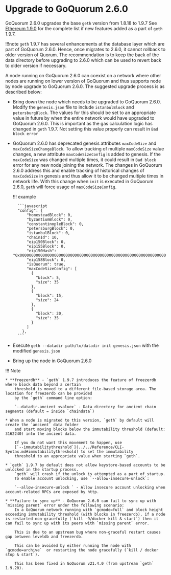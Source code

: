 # Upgrade to GoQuorum 2.6.0

GoQuorum 2.6.0 upgrades the base `geth` version from 1.8.18 to 1.9.7
See [Ethereum 1.9.0](https://blog.ethereum.org/2019/07/10/geth-v1-9-0/) for the complete list if new features added as a part of `geth` 1.9.7.

!!!note
    `geth` 1.9.7 has several enhancements at the database layer which are part of GoQuorum 2.6.0.
    Hence, once migrates to 2.6.0, it cannot rollback to older version of Quorum.
    The recommendation is to keep the back of the data directory before upgrading to 2.6.0 which can be used to revert back to older version if necessary.

A node running on GoQuorum 2.6.0 can coexist on a network where other nodes are running on lower version of GoQuorum and thus supports node by node upgrade to GoQuorum 2.6.0. The suggested upgrade process is as described below:

* Bring down the node which needs to be upgraded to GoQuorum 2.6.0. Modify the `genesis.json` file to include `istanbulBlock` and `petersburgBlock`.
    The values for this should be set to an appropriate value in future by when the entire network would have upgraded to GoQuorum 2.6.0.
    This is important as the gas calculation logic has changed in `geth` 1.9.7.
    Not setting this value properly can result in `Bad block error`

* GoQuorum 2.6.0 has deprecated genesis attributes `maxCodeSize` and `maxCodeSizeChangeBlock`.
    To allow tracking of multiple `maxCodeSize` value changes, a new attribute `maxCodeSizeConfig` is added to genesis.
    If the `maxCodeSize` was changed multiple times, it could result in `Bad block` error for any new node joining the network.
    The changes in GoQuorum 2.6.0 address this and enable tracking of historical changes of `maxCodeSize` in genesis and thus allow it to be changed multiple times in network life.
    With this change when `init` is executed in GoQuorum 2.6.0, `geth` will force usage of `maxCodeSizeConfig`.

    !!! example

        ```javascript
        "config": {
            "homesteadBlock": 0,
            "byzantiumBlock": 0,
            "constantinopleBlock": 0,
            "petersburgBlock": 0,
            "istanbulBlock": 0,
            "chainId": 10,
            "eip150Block": 0,
            "eip155Block": 0,
            "eip150Hash": "0x0000000000000000000000000000000000000000000000000000000000000000",
            "eip158Block": 0,
            "isQuorum": true,
            "maxCodeSizeConfig": [
              {
                "block": 5,
                "size": 35
              },
              {
                "block": 15,
                "size": 24
              },
              {
                "block": 20,
                "size": 35
              }
            ]
          },
        ```

* Execute `geth --datadir path/to/datadir init genesis.json` with the modified `genesis.json`
* Bring up the node in GoQuorum 2.6.0

!!! Note

    * **freezerdb** - `geth` 1.9.7 introduces the feature of freezerdb where block data beyond a certain
        threshold is moved to a different file-based storage area. The location for freezerdb can be provided
        by the `geth` command line option:

        `--datadir.ancient <value>` - Data directory for ancient chain segments (default = inside `chaindata`)

    * When a node is migrated to this version, `geth` by default will create the `ancient` data folder
        and start moving blocks below the immutability threshold (default: 3162240) into the ancient data.

        If you do not want this movement to happen, use
        [`--immutabilitythreshold`](../../Reference/CLI-Syntax.md#immutabilitythreshold] to set the immutability
        threshold to an appropriate value when starting `geth`.

    * `geth` 1.9.7 by default does not allow keystore-based accounts to be unlocked in the startup process.
        `geth` will crash if the unlock is attempted as a part of startup.
        To enable account unlocking, use `--allow-insecure-unlock`:

        `--allow-insecure-unlock ` - Allow insecure account unlocking when account-related RPCs are exposed by http.

    * **Failure to sync up** - GoQuorum 2.6.0 can fail to sync up with `missing parent` error under the following scenario:
        In a GoQuorum network running with `gcmode=full` and block height exceeding immutability threshold (with blocks in freezerdb), if a node is restarted non-gracefully (`kill -9/docker kill & start`) then it can fail to sync up with its peers with `missing parent` error.

        This is due to an upstream bug where non-graceful restart causes  gap between leveldb and freezerdb.

        This can be avoided by either running the node with `gcmode=archive`  or restarting the node gracefully (`kill / docker stop & start`).

        This has been fixed in GoQuorum v21.4.0 (from upstream `geth` 1.9.20).
